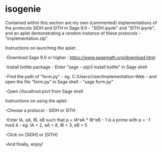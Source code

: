 # isogenie
Contained within this section are my own (commented) implementations of the protocols SIDH and SITH in Sage 9.0 - "SIDH.ipynb" and "SITH.ipynb", and an aplet demonstrating a random instance of these protocols - "implementation.zip".


Instructions on launching the aplet:

-Download Sage 9.0 or higher : https://www.sagemath.org/download.html

-Install bottle package - Enter "sage --pip3 install bottle" in Sage shell

-Find the path of "form.py" - eg. C:/Users/User/Implementation-Web - and open the file "form.py" in Sage shell - "sage form.py"

-Open //localhost:port from Sage shell


Instructions on using the aplet:

-Choose a protocol - SIDH or SITH

-Enter lA, eA, lB, eB such that p = lA^eA * lB^eB - 1 is a prime with p = -1 mod 4 - eg. lA = 2, eA = 8, lB = 3, eB = 5

-Click on [SIDH] or [SITH]

-And finally, enjoy!
